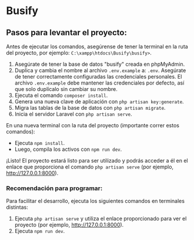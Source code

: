 # Busify

## Pasos para levantar el proyecto:

Antes de ejecutar los comandos, asegúrense de tener la terminal en la ruta del proyecto, por ejemplo: `C:\xampp\htdocs\Busify\busify>`.

1. Asegúrate de tener la base de datos "busify" creada en phpMyAdmin.
2. Duplica y cambia el nombre al archivo `.env.example` a: `.env`. Asegúrate de tener correctamente configuradas las credenciales personales. El archivo `.env.example` debe mantener las credenciales por defecto, así que solo duplícalo sin cambiar su nombre.
3. Ejecuta el comando `composer install`.
4. Genera una nueva clave de aplicación con `php artisan key:generate`.
5. Migra las tablas de la base de datos con `php artisan migrate`.
6. Inicia el servidor Laravel con `php artisan serve`. 

En una nueva terminal con la ruta del proyecto (importante correr estos comandos):

- Ejecuta `npm install`.
- Luego, compila los activos con `npm run dev`.

¡Listo! El proyecto estará listo para ser utilizado y podrás acceder a él en el enlace que proporciona el comando `php artisan serve` (por ejemplo, http://127.0.0.1:8000).

### Recomendación para programar:

Para facilitar el desarrollo, ejecuta los siguientes comandos en terminales distintas:

1. Ejecuta `php artisan serve` y utiliza el enlace proporcionado para ver el proyecto (por ejemplo, http://127.0.0.1:8000).
2. Ejecuta `npm run dev`.




